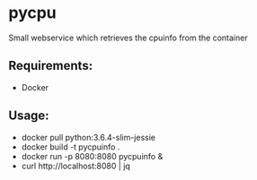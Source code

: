 # pycpu
Small webservice which retrieves the cpuinfo from the container

Requirements:
-
- Docker

Usage: 
-
- docker pull python:3.6.4-slim-jessie
- docker build -t pycpuinfo .
- docker run -p 8080:8080 pycpuinfo &
- curl http://localhost:8080 | jq

